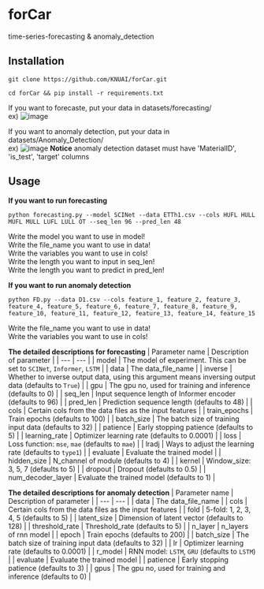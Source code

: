 # forCar
time-series-forecasting &amp; anomaly_detection
## Installation
```
git clone https://github.com/KNUAI/forCar.git
```
```
cd forCar && pip install -r requirements.txt
```

If you want to forecaste, put your data in datasets/forecasting/  
ex)
![image](https://user-images.githubusercontent.com/86586602/169826930-85e57487-62e3-4998-a472-beb7a288188b.png)

If you want to anomaly detection, put your data in datasets/Anomaly_Detection/  
ex)
![image](https://user-images.githubusercontent.com/86586602/169827535-a0871177-bc63-4d19-9b7a-f1e82ece500b.png)
**Notice**
anomaly detection dataset must have 'MaterialID', 'is_test', 'target' columns

## Usage
**If you want to run forecasting**
```
python forecasting.py --model SCINet --data ETTh1.csv --cols HUFL HULL MUFL MULL LUFL LULL OT --seq_len 96 --pred_len 48
```
Write the model you want to use in model!  
Write the file_name you want to use in data!  
Write the variables you want to use in cols!  
Write the length you want to input in seq_len!  
Write the length you want to predict in pred_len!  

**If you want to run anomaly detection**
```
python FD.py --data D1.csv --cols feature_1, feature_2, feature_3, feature_4, feature_5, feature_6, feature_7, feature_8, feature_9, feature_10, feature_11, feature_12, feature_13, feature_14, feature_15
```
Write the file_name you want to use in data!  
Write the variables you want to use in cols!  

**The detailed descriptions for forecasting**
| Parameter name | Description of parameter |
| --- | --- |
| model | The model of experiment. This can be set to `SCINet`, `Informer`, `LSTM` |
| data           | The data_file_name                                             |
| inverse | Whether to inverse output data, using this argument means inversing output data (defaults to `True`) |
| gpu | The gpu no, used for training and inference (defaults to 0) |
| seq_len | Input sequence length of Informer encoder (defaults to 96) |
| pred_len | Prediction sequence length (defaults to 48) |
| cols | Certain cols from the data files as the input features |
| train_epochs | Train epochs (defaults to 100) |
| batch_size | The batch size of training input data (defaults to 32) |
| patience | Early stopping patience (defaults to 5) |
| learning_rate | Optimizer learning rate (defaults to 0.0001) |
| loss | Loss function: `mse`, `mae` (defaults to `mae`) |
| lradj | Ways to adjust the learning rate (defaults to `type1`) |
| evaluate | Evaluate the trained model |
| hidden_size | N_channel of module (defaults to 4) |
| kernel | Window_size: 3, 5, 7 (defaults to 5) |
| dropout | Dropout (defaults to 0.5) |
| num_decoder_layer | Evaluate the trained model (defaults to 1) |

**The detailed descriptions for anomaly detection**
| Parameter name | Description of parameter |
| --- | --- |
| data           | The data_file_name                                             |
| cols | Certain cols from the data files as the input features |
| fold | 5-fold: 1, 2, 3, 4, 5 (defaults to 5) |
| latent_size | Dimension of latent vector (defaults to 128) |
| threshold_rate | Threshold_rate (defaults to 5) |
| n_layer | n_layers of rnn model |
| epoch | Train epochs (defaults to 200) |
| batch_size | The batch size of training input data (defaults to 32) |
| lr | Optimizer learning rate (defaults to 0.0001) |
| r_model | RNN model: `LSTM`, `GRU` (defaults to `LSTM`) |
| evaluate | Evaluate the trained model |
| patience | Early stopping patience (defaults to 3) |
| gpus | The gpu no, used for training and inference (defaults to 0) |




